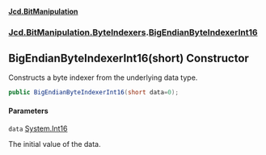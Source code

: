 #### [Jcd.BitManipulation](index.md 'index')

### [Jcd.BitManipulation.ByteIndexers](Jcd.BitManipulation.ByteIndexers.md 'Jcd.BitManipulation.ByteIndexers').[BigEndianByteIndexerInt16](Jcd.BitManipulation.ByteIndexers.BigEndianByteIndexerInt16.md 'Jcd.BitManipulation.ByteIndexers.BigEndianByteIndexerInt16')

## BigEndianByteIndexerInt16(short) Constructor

Constructs a byte indexer from the underlying data type.

```csharp
public BigEndianByteIndexerInt16(short data=0);
```

#### Parameters

<a name='Jcd.BitManipulation.ByteIndexers.BigEndianByteIndexerInt16.BigEndianByteIndexerInt16(short).data'></a>

`data` [System.Int16](https://docs.microsoft.com/en-us/dotnet/api/System.Int16 'System.Int16')

The initial value of the data.